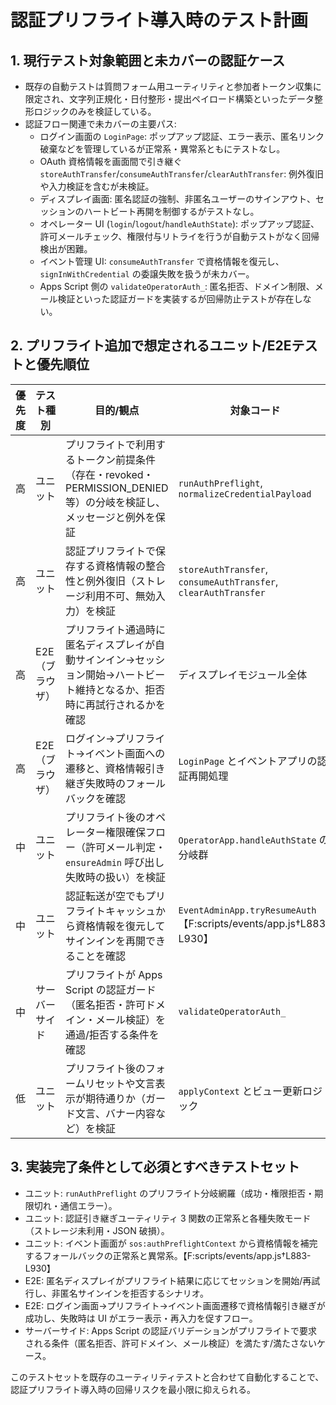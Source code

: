 # 認証プリフライト導入時のテスト計画

## 1. 現行テスト対象範囲と未カバーの認証ケース
- 既存の自動テストは質問フォーム用ユーティリティと参加者トークン収集に限定され、文字列正規化・日付整形・提出ペイロード構築といったデータ整形ロジックのみを検証している。
- 認証フロー関連で未カバーの主要パス:
  - ログイン画面の `LoginPage`: ポップアップ認証、エラー表示、匿名リンク破棄などを管理しているが正常系・異常系ともにテストなし。
  - OAuth 資格情報を画面間で引き継ぐ `storeAuthTransfer`/`consumeAuthTransfer`/`clearAuthTransfer`: 例外復旧や入力検証を含むが未検証。
  - ディスプレイ画面: 匿名認証の強制、非匿名ユーザーのサインアウト、セッションのハートビート再開を制御するがテストなし。
  - オペレーター UI (`login`/`logout`/`handleAuthState`): ポップアップ認証、許可メールチェック、権限付与リトライを行うが自動テストがなく回帰検出が困難。
  - イベント管理 UI: `consumeAuthTransfer` で資格情報を復元し、`signInWithCredential` の委譲失敗を扱うが未カバー。
  - Apps Script 側の `validateOperatorAuth_`: 匿名拒否、ドメイン制限、メール検証といった認証ガードを実装するが回帰防止テストが存在しない。

## 2. プリフライト追加で想定されるユニット/E2Eテストと優先順位
| 優先度 | テスト種別 | 目的/観点 | 対象コード |
| --- | --- | --- | --- |
| 高 | ユニット | プリフライトで利用するトークン前提条件（存在・revoked・PERMISSION_DENIED 等）の分岐を検証し、メッセージと例外を保証 | `runAuthPreflight`, `normalizeCredentialPayload` |
| 高 | ユニット | 認証プリフライトで保存する資格情報の整合性と例外復旧（ストレージ利用不可、無効入力）を検証 | `storeAuthTransfer`, `consumeAuthTransfer`, `clearAuthTransfer` |
| 高 | E2E（ブラウザ） | プリフライト通過時に匿名ディスプレイが自動サインイン→セッション開始→ハートビート維持となるか、拒否時に再試行されるかを確認 | ディスプレイモジュール全体 |
| 高 | E2E（ブラウザ） | ログイン→プリフライト→イベント画面への遷移と、資格情報引き継ぎ失敗時のフォールバックを確認 | `LoginPage` とイベントアプリの認証再開処理 |
| 中 | ユニット | プリフライト後のオペレーター権限確保フロー（許可メール判定・`ensureAdmin` 呼び出し失敗時の扱い）を検証 | `OperatorApp.handleAuthState` の分岐群 |
| 中 | ユニット | 認証転送が空でもプリフライトキャッシュから資格情報を復元してサインインを再開できることを確認 | `EventAdminApp.tryResumeAuth`【F:scripts/events/app.js†L883-L930】 |
| 中 | サーバーサイド | プリフライトが Apps Script の認証ガード（匿名拒否・許可ドメイン・メール検証）を通過/拒否する条件を確認 | `validateOperatorAuth_` |
| 低 | ユニット | プリフライト後のフォームリセットや文言表示が期待通りか（ガード文言、バナー内容など）を検証 | `applyContext` とビュー更新ロジック |

## 3. 実装完了条件として必須とすべきテストセット
- ユニット: `runAuthPreflight` のプリフライト分岐網羅（成功・権限拒否・期限切れ・通信エラー）。
- ユニット: 認証引き継ぎユーティリティ 3 関数の正常系と各種失敗モード（ストレージ未利用・JSON 破損）。
- ユニット: イベント画面が `sos:authPreflightContext` から資格情報を補完するフォールバックの正常系と異常系。【F:scripts/events/app.js†L883-L930】
- E2E: 匿名ディスプレイがプリフライト結果に応じてセッションを開始/再試行し、非匿名サインインを拒否するシナリオ。
- E2E: ログイン画面→プリフライト→イベント画面遷移で資格情報引き継ぎが成功し、失敗時は UI がエラー表示・再入力を促すフロー。
- サーバーサイド: Apps Script の認証バリデーションがプリフライトで要求される条件（匿名拒否、許可ドメイン、メール検証）を満たす/満たさないケース。

このテストセットを既存のユーティリティテストと合わせて自動化することで、認証プリフライト導入時の回帰リスクを最小限に抑えられる。
